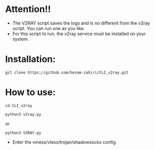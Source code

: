 # Attention‼️
- The V2RAY script saves the logs and is no different from the v2ray script. You can run one as you like.
- For this script to run, the v2ray service must be installed on your system.

# Installation:

```
git clone https://github.com/hesam-zahiri/CLI_v2ray.git
```
# How to use:
```
cd CLI_v2ray
```
```
python3 v2ray.py
```
or
```
python3 V2RAY.py
```
- Enter the vmess/vless/trojan/shadowsocks config
